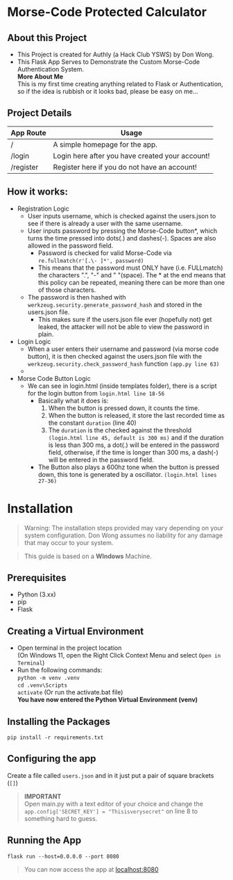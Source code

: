 # Morse-Code Protected Calculator
## About this Project
- This Project is created for Authly (a Hack Club YSWS) by Don Wong.
- This Flask App Serves to Demonstrate the Custom Morse-Code Authentication System.
<br> **More About Me** <br> This is my first time creating anything related to Flask or Authentication, <br>so if the idea is rubbish or it looks bad, please be easy on me...
## Project Details
| App Route | Usage                                           |
|-----------|-------------------------------------------------|
| /         | A simple homepage for the app.                  |
| /login    | Login here after you have created your account! |
| /register | Register here if you do not have an account!    |
## How it works:
- Registration Logic
  - User inputs username, which is checked against the users.json to see if there is already a user with the same username.
  - User inputs password by pressing the Morse-Code button*, which turns the time pressed into dots(.) and dashes(-). Spaces are also allowed in the password field.
    - Password is checked for valid Morse-Code via `re.fullmatch(r'[.\- ]*', password)`
    - This means that the password must ONLY have (i.e. FULLmatch) the characters ".", "-" and " "(space). The * at the end means that this policy can be repeated, meaning there can be more than one of those characters.
  - The password is then hashed with `werkzeug.security.generate_password_hash` and stored in the users.json file.
    - This makes sure if the users.json file ever (hopefully not) get leaked, the attacker will not be able to view the password in plain.
- Login Logic
  - When a user enters their username and password (via morse code button), it is then checked against the users.json file with the `werkzeug.security.check_password_hash` function `(app.py line 63)`
  - 
- Morse Code Button Logic
  - We can see in login.html (inside templates folder), there is a script for the login button from `login.html line 18-56`
    - Basically what it does is:
      1. When the button is pressed down, it counts the time.
      2. When the button is released, it store the last recorded time as the constant `duration` (line 40)
      3. The `duration` is the checked against the threshold `(login.html line 45, default is 300 ms)` and if the duration is less than 300 ms, a dot(.) will be entered in the password field, otherwise, if the time is longer than 300 ms, a dash(-) will be entered in the password field.
    - The Button also plays a 600hz tone when the button is pressed down, this tone is generated by a oscillator. `(login.html lines 27-36)`
# Installation
>Warning: The installation steps provided may vary depending on your system configuration. Don Wong assumes no liability for any damage that may occur to your system.

> This guide is based on a **WIndows** Machine.
## Prerequisites
- Python (3.xx)
- pip
- Flask
## Creating a Virtual Environment
- Open terminal in the project location
  <br>(On Windows 11, open the Right Click Context Menu and select `Open in Terminal`)
- Run the following commands:
<br>`python -m venv .venv`
<br>`cd .venv\Scripts`
<br>`activate` (Or run the activate.bat file)
**<br>You have now entered the Python Virtual Environment (venv)**
## Installing the Packages
`pip install -r requirements.txt`
## Configuring the app
Create a file called `users.json` and in it just put a pair of square brackets (`[]`)
>**IMPORTANT** <br> Open main.py with a text editor of your choice and change the `app.config['SECRET_KEY'] = "Thisisverysecret"` on line 8 to something hard to guess. 
## Running the App
`flask run --host=0.0.0.0 --port 8080`

>You can now access the app at [localhost:8080](localhost:8080)